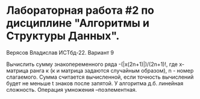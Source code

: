 # Лабораторная работа #2 по дисциплине "Алгоритмы и Структуры Данных".
Верясов Владислав ИСТбд-22. Вариант 9

Вычислить сумму знакопеременного ряда -(|х(2n+1)|)/(2n+1)!,
где х-матрица ранга к (к и матрица задаются случайным образом),
n - номер слагаемого. Сумма считается вычисленной,
если точность вычислений будет не меньше t знаков после запятой.
У алгоритма д.б. линейная сложность. Операция умножения –поэлементная.
